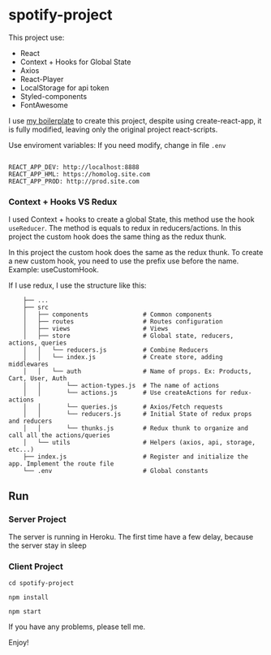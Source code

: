 # spotify-project


This project use:

- React
- Context + Hooks for Global State
- Axios
- React-Player
- LocalStorage for api token
- Styled-components
- FontAwesome


I use [my boilerplate](https://github.com/viniarruda/react-boilerplate) to create this project, despite using create-react-app, it is fully modified, leaving only the original project react-scripts. 


Use enviroment variables: 
If you need modify, change in file ```.env```

```

REACT_APP_DEV: http://localhost:8888
REACT_APP_HML: https://homolog.site.com
REACT_APP_PROD: http://prod.site.com

```

### Context + Hooks VS Redux

I used Context + hooks to create a global State, this method use the hook ```useReducer```.
The method is equals to redux in reducers/actions. In this project the custom hook does the same thing as the redux thunk. 

In this project the custom hook does the same as the redux thunk. To create a new custom hook, you need to use the prefix use before the name. Example: useCustomHook.

If I use redux, I use the structure like this:

```
    ├── ...
    ├── src                       
    │   ├── components               # Common components
    │   ├── routes                   # Routes configuration
    │   ├── views                    # Views
    │   ├── store                    # Global state, reducers, actions, queries
    │   │   └── reducers.js          # Combine Reducers   
    │   │   └── index.js             # Create store, adding middlewares
    │   │   └── auth                 # Name of props. Ex: Products, Cart, User, Auth
    │   │       └── action-types.js  # The name of actions
    │   │       └── actions.js       # Use createActions for redux-actions
    │   │       └── queries.js       # Axios/Fetch requests
    │   │       └── reducers.js      # Initial State of redux props and reducers
    │   │       └── thunks.js        # Redux thunk to organize and call all the actions/queries
    │   └── utils                    # Helpers (axios, api, storage, etc...)
    ├── index.js                     # Register and initialize the app. Implement the route file
    └── .env                         # Global constants

```


## Run

### Server Project

The server is running in Heroku. The first time have a few delay, because the server stay in sleep

### Client Project

```cd spotify-project```

```npm install```

```npm start```


If you have any problems, please tell me.

Enjoy!


